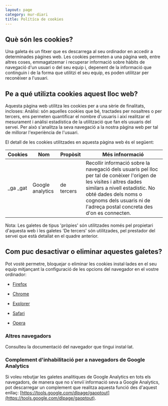```yaml
---
layout: page
category: mur-diari
title: Polítíca de cookies
---
```


## Què són les cookies?

Una galeta és un fitxer que es descarrega al seu ordinador en accedir a determinades pàgines web. Les cookies permeten a una pàgina web, entre altres coses, emmagatzemar i recuperar informació sobre hàbits de navegació d'un usuari o del seu equip i, depenent de la informació que continguin i de la forma que utilitzi el seu equip, es poden utilitzar per reconèixer a l'usuari.

## Pe a qué utilizta cookies aquest lloc web?

Aquesta pàgina web utilitza les cookies per a una sèrie de finalitats, incloses:
Anàlisi: són aquelles cookies que bé, tractades per nosaltres o per tercers, ens permeten quantificar el nombre d'usuaris i així realitzar el mesurament i anàlisi estadística de la utilització que fan els usuaris del servei. Per això s'analitza la seva navegació a la nostra pàgina web per tal de millorar l'experiència de l'usuari.

El detall de les cookies utilitzades en aquesta pàgina web és el següent:

 Cookies | Nom | Propòsit | Més infnormació 
 --- | --- | --- | --- 
 _ga _gat | Google analytics | de tercers | Recollir informació sobre la navegació dels usuaris pel lloc per tal de conèixer l'origen de les visites i altres dades similars a nivell estadístic. No obté dades dels noms o cognoms dels usuaris ni de l'adreça postal concreta des d'on es connecten. | [Google Analytics Centro de privacidad de Google](http://www.google.com/intl/es/policies/privacy/) 

Nota: Les galetes de tipus 'pròpies' són utilitzades només pel propietari d'aquesta web i les galetes 'De tercers' són utilitzades, pel prestador del servei que està detallat en el quadre anterior.

## Com puc desactivar o eliminar aquestes galetes?

Pot vostè permetre, bloquejar o eliminar les cookies instal·lades en el seu equip mitjançant la configuració de les opcions del navegador en el vostre ordinador:

- [Firefox](http://support.mozilla.org/es/kb/habilitar-y-deshabilitar-cookies-que-los-sitios-we)

- [Chrome](http://support.google.com/chrome/bin/answer.py?hl=es&answer=95647)

- [Explorer](http://windows.microsoft.com/es-es/windows7/how-to-manage-cookies-in-internet-explorer-9)

- [Safari](http://support.apple.com/kb/ph5042)

- [Opera](http://help.opera.com/Windows/11.50/es-ES/cookies.html)

### Altres navegadors

Consulteu la documentació del navegador que tingui instal·lat.

### Complement d'inhabilitació per a navegadors de Google Analytics

Si voleu rebutjar les galetes analítiques de Google Analytics en tots els navegadors, de manera que no s'enviï informació seva a Google Analytics, pot descarregar un complement que realitza aquesta funció des d'aquest enllaç: [https://tools.google.com/dlpage/gaoptout](https://tools.google.com/dlpage/gaoptout).